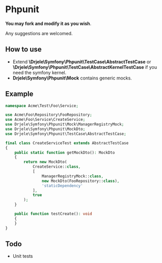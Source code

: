 # Phpunit

**You may fork and modify it as you wish**.

Any suggestions are welcomed.

## How to use

* Extend **\Drjele\Symfony\Phpunit\TestCase\AbstractTestCase** or **\Drjele\Symfony\Phpunit\TestCase\AbstractKernelTestCase** if you need the symfony kernel.
* **Drjele\Symfony\Phpunit\Mock** contains generic mocks.

## Example

```php
namespace Acme\Test\Foo\Service;

use Acme\Foo\Repository\FooRepository;
use Acme\Foo\Service\CreateService;
use Drjele\Symfony\Phpunit\Mock\ManagerRegistryMock;
use Drjele\Symfony\Phpunit\MockDto;
use Drjele\Symfony\Phpunit\TestCase\AbstractTestCase;

final class CreateServiceTest extends AbstractTestCase
{
    public static function getMockDto(): MockDto
    {
        return new MockDto(
            CreateService::class,
            [
                ManagerRegistryMock::class,
                new MockDto(FooRepository::class),
                'staticDependency'
            ],
            true
        );
    }

    public function testCreate(): void
    {
    }
}
```

## Todo

* Unit tests